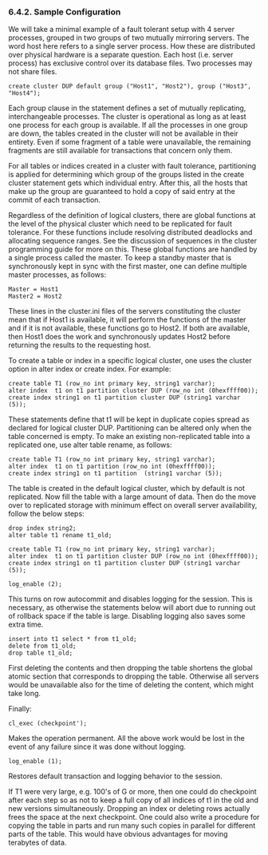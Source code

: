 <div>

<div>

<div>

<div>

### 6.4.2. Sample Configuration

</div>

</div>

</div>

We will take a minimal example of a fault tolerant setup with 4 server
processes, grouped in two groups of two mutually mirroring servers. The
word host here refers to a single server process. How these are
distributed over physical hardware is a separate question. Each host
(i.e. server process) has exclusive control over its database files. Two
processes may not share files.

``` programlisting
create cluster DUP default group ("Host1", "Host2"), group ("Host3", "Host4");
```

Each group clause in the statement defines a set of mutually
replicating, interchangeable processes. The cluster is operational as
long as at least one process for each group is available. If all the
processes in one group are down, the tables created in the cluster will
not be available in their entirety. Even if some fragment of a table
were unavailable, the remaining fragments are still available for
transactions that concern only them.

For all tables or indices created in a cluster with fault tolerance,
partitioning is applied for determining which group of the groups listed
in the create cluster statement gets which individual entry. After this,
all the hosts that make up the group are guaranteed to hold a copy of
said entry at the commit of each transaction.

Regardless of the definition of logical clusters, there are global
functions at the level of the physical cluster which need to be
replicated for fault tolerance. For these functions include resolving
distributed deadlocks and allocating sequence ranges. See the discussion
of sequences in the cluster programming guide for more on this. These
global functions are handled by a single process called the master. To
keep a standby master that is synchronously kept in sync with the first
master, one can define multiple master processes, as follows:

``` programlisting
Master = Host1
Master2 = Host2
```

These lines in the cluster.ini files of the servers constituting the
cluster mean that if Host1 is available, it will perform the functions
of the master and if it is not available, these functions go to Host2.
If both are available, then Host1 does the work and synchronously
updates Host2 before returning the results to the requesting host.

To create a table or index in a specific logical cluster, one uses the
cluster option in alter index or create index. For example:

``` programlisting
create table T1 (row_no int primary key, string1 varchar);
alter index  t1 on t1 partition cluster DUP (row_no int (0hexffff00));
create index string1 on t1 partition cluster DUP (string1 varchar (5));
```

These statements define that t1 will be kept in duplicate copies spread
as declared for logical cluster DUP. Partitioning can be altered only
when the table concerned is empty. To make an existing non-replicated
table into a replicated one, use alter table rename, as follows:

``` programlisting
create table T1 (row_no int primary key, string1 varchar);
alter index  t1 on t1 partition (row_no int (0hexffff00));
create index string1 on t1 partition  (string1 varchar (5));
```

The table is created in the default logical cluster, which by default is
not replicated. Now fill the table with a large amount of data. Then do
the move over to replicated storage with minimum effect on overall
server availability, follow the below steps:

``` programlisting
drop index string2;
alter table t1 rename t1_old;

create table T1 (row_no int primary key, string1 varchar);
alter index  t1 on t1 partition cluster DUP (row_no int (0hexffff00));
create index string1 on t1 partition cluster DUP (string1 varchar (5));

log_enable (2);
```

This turns on row autocommit and disables logging for the session. This
is necessary, as otherwise the statements below will abort due to
running out of rollback space if the table is large. Disabling logging
also saves some extra time.

``` programlisting
insert into t1 select * from t1_old;
delete from t1_old;
drop table t1_old;
```

First deleting the contents and then dropping the table shortens the
global atomic section that corresponds to dropping the table. Otherwise
all servers would be unavailable also for the time of deleting the
content, which might take long.

Finally:

``` programlisting
cl_exec (checkpoint');
```

Makes the operation permanent. All the above work would be lost in the
event of any failure since it was done without logging.

``` programlisting
log_enable (1);
```

Restores default transaction and logging behavior to the session.

If T1 were very large, e.g. 100's of G or more, then one could do
checkpoint after each step so as not to keep a full copy of all indices
of t1 in the old and new versions simultaneously. Dropping an index or
deleting rows actually frees the space at the next checkpoint. One could
also write a procedure for copying the table in parts and run many such
copies in parallel for different parts of the table. This would have
obvious advantages for moving terabytes of data.

</div>
